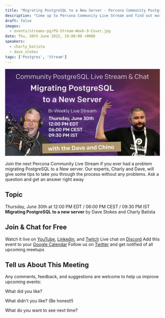 ```yaml
---
title: "Migrating PostgreSQL to a New Server - Percona Community PostgreSQL Live Stream & Chat - June, 30th"
description: "Come up to Percona Community Live Stream and find out more about how Migrating PostgreSQL to a new server with Percona Experts on Thursday, June 30th at 12:00 PM EDT / 06:00 PM CEST / 09:30 PM IST"
draft: false
images:
  - events/streams-pg/PG-Stream-Week-9-Cover.jpg
date: Thu, 30th June 2022, 19:00:00 +0000
speakers:
  - charly_batista
  - dave_stokes
tags: ['Postgres', 'Stream']
---
```


![Percona Community PostgreSQL Live Stream & Chat - June 30th](events/streams-pg/PG-Stream-Week-9-Cover.jpg)

Join the next Percona Community Live Stream if you ever had a problem migrating PostgreSQL to a New server. Our experts, Charly and Dave, will give some tips to take you through the process without any problems. Ask a question and get an answer right away

## Topic

Thursday, June 30th at 12:00 PM EDT / 06:00 PM CEST / 09:30 PM IST
**Migrating PostgreSQL to a new server** by Dave Stokes and Charly Batista


## Join & Chat for Free
Watch it live on [YouTube](https://www.youtube.com/watch?v=ML_wWD-KCcM), [Linkedin](https://www.linkedin.com/video/event/urn:li:ugcPost:6947229995735941121/), and [Twitch](https://www.twitch.tv/perconacommunity)
Live chat on [Discord](http://per.co.na/discord)
Add this event to your [Google Calendar](https://calendar.google.com/event?action=TEMPLATE&tmeid=a251OWMxdmY2cnNxdnUxOGExc2x2aTJhbXFfMjAyMjA2MzBUMTYwMDAwWiBmcmVkZWwubWFtaW5kcmFAcGVyY29uYS5jb20&tmsrc=fredel.mamindra%40percona.com)
Follow us on [Twitter](https://twitter.com/PerconaBytes) and get notified of all upcoming meetups

## Tell us About This Meeting
Any comments, feedback, and suggestions are welcome to help us improve upcoming events:

What did you like?

What didn't you like? (Be honest!)

What do you want to see next time?